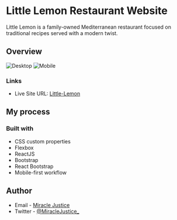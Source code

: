 # Little Lemon Restaurant Website

Little Lemon is a family-owned Mediterranean restaurant focused on traditional recipes served with a modern twist.

## Overview
![Desktop](/src/assets/images/web.png)
![Mobile](/src/assets/images/mobile.png)

### Links

- Live Site URL: [Little-Lemon](https://mj-little-lemon.netlify.app/)

## My process

### Built with

- CSS custom properties
- Flexbox
- ReactJS
- Bootstrap
- React Bootstrap
- Mobile-first workflow

## Author

- Email - [Miracle Justice](mailto:miracleosemudiahen@hotmail.com)
- Twitter - [@MiracleJustice_](https://x.com/MiracleJustice_)